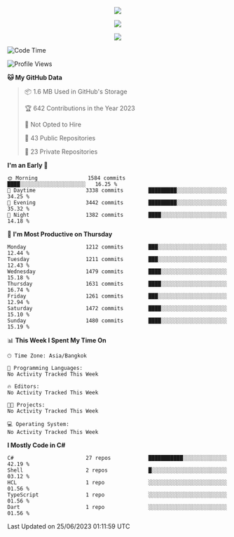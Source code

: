 <p align="center">
  <a href="say-hi.gif"> 
    <img align="center" src="say-hi.gif"/>
  </a>
</p>
<p align="center">
  <a href="https://github.com/htthinh1999">
    <img align="center" src="https://github-readme-stats-kappa-pink.vercel.app/api?username=htthinh1999&show_icons=true&count_private=true&theme=dracula"/>
  </a>
</p>
<p align="center">
  <a href="https://github.com/htthinh1999">
    <img src="https://github-readme-stats-kappa-pink.vercel.app/api/top-langs/?username=htthinh1999&layout=compact&langs_count=6&count_private=true&hide=tsql,hlsl,glsl,shaderlab&theme=dracula"/>
  </a>
</p>

<!--START_SECTION:waka-->
![Code Time](http://img.shields.io/badge/Code%20Time-0%20secs-blue)

![Profile Views](http://img.shields.io/badge/Profile%20Views-3-blue)

**🐱 My GitHub Data** 

> 📦 1.6 MB Used in GitHub's Storage 
 > 
> 🏆 642 Contributions in the Year 2023
 > 
> 🚫 Not Opted to Hire
 > 
> 📜 43 Public Repositories 
 > 
> 🔑 23 Private Repositories 
 > 
**I'm an Early 🐤** 

```text
🌞 Morning                1584 commits        ████░░░░░░░░░░░░░░░░░░░░░   16.25 % 
🌆 Daytime                3338 commits        █████████░░░░░░░░░░░░░░░░   34.25 % 
🌃 Evening                3442 commits        █████████░░░░░░░░░░░░░░░░   35.32 % 
🌙 Night                  1382 commits        ████░░░░░░░░░░░░░░░░░░░░░   14.18 % 
```
📅 **I'm Most Productive on Thursday** 

```text
Monday                   1212 commits        ███░░░░░░░░░░░░░░░░░░░░░░   12.44 % 
Tuesday                  1211 commits        ███░░░░░░░░░░░░░░░░░░░░░░   12.43 % 
Wednesday                1479 commits        ████░░░░░░░░░░░░░░░░░░░░░   15.18 % 
Thursday                 1631 commits        ████░░░░░░░░░░░░░░░░░░░░░   16.74 % 
Friday                   1261 commits        ███░░░░░░░░░░░░░░░░░░░░░░   12.94 % 
Saturday                 1472 commits        ████░░░░░░░░░░░░░░░░░░░░░   15.10 % 
Sunday                   1480 commits        ████░░░░░░░░░░░░░░░░░░░░░   15.19 % 
```


📊 **This Week I Spent My Time On** 

```text
🕑︎ Time Zone: Asia/Bangkok

💬 Programming Languages: 
No Activity Tracked This Week

🔥 Editors: 
No Activity Tracked This Week

🐱‍💻 Projects: 
No Activity Tracked This Week

💻 Operating System: 
No Activity Tracked This Week
```

**I Mostly Code in C#** 

```text
C#                       27 repos            ███████████░░░░░░░░░░░░░░   42.19 % 
Shell                    2 repos             █░░░░░░░░░░░░░░░░░░░░░░░░   03.12 % 
HCL                      1 repo              ░░░░░░░░░░░░░░░░░░░░░░░░░   01.56 % 
TypeScript               1 repo              ░░░░░░░░░░░░░░░░░░░░░░░░░   01.56 % 
Dart                     1 repo              ░░░░░░░░░░░░░░░░░░░░░░░░░   01.56 % 
```




 Last Updated on 25/06/2023 01:11:59 UTC
<!--END_SECTION:waka-->
